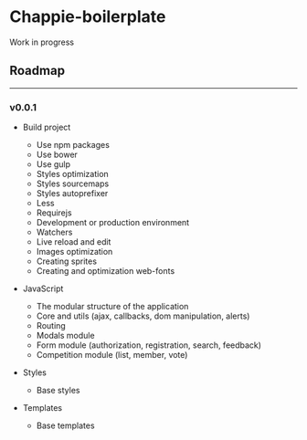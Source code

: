 Chappie-boilerplate
===
Work in progress

## Roadmap
___

### v0.0.1

* Build project
    * Use npm packages
    * Use bower
    * Use gulp
    * Styles optimization
    * Styles sourcemaps 
    * Styles autoprefixer
    * Less
    * Requirejs
    * Development or production environment
    * Watchers
    * Live reload and edit
    * Images optimization
    * Creating sprites
    * Creating and optimization web-fonts

* JavaScript
    * The modular structure of the application
    * Core and utils (ajax, callbacks, dom manipulation, alerts)
    * Routing
    * Modals module
    * Form module (authorization, registration, search, feedback)
    * Competition module (list, member, vote)

* Styles
    * Base styles

* Templates
    * Base templates